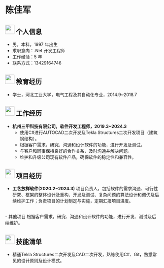 # 陈佳军

## <img src="assets/info-circle-solid.svg" width="30px"> 个人信息 

- 男，本科，1997 年出生
- 求职意向：.Net 开发工程师
- 工作经验：5 年
- 联系方式：13429164746

## <img src="assets/graduation-cap-solid.svg" width="30px"> 教育经历

- 学士，河北工业大学，电气工程及其自动化专业，2014.9~2018.7

## <img src="assets/briefcase-solid.svg" width="30px"> 工作经历

- **杭州三甲科技有限公司，软件开发工程师，2019.3~2024.3**
  * 使用C#进行AUTOCAD二次开发及Tekla Structures二次开发项目（建筑钢结构）。
  * 根据客户需求，研究、沟通和设计软件的功能，进行开发及测试。
  * 与客户和同事保持良好的合作关系，及时沟通并解决问题。
  * 维护和升级公司现有软件产品，确保软件的稳定性和兼容性。

## <img src="assets/project-diagram-solid.svg" width="30px"> 项目经历

- **工艺放样软件(2020.2~2024.3)**
项目负责人，包括软件的需求沟通、可行性研究、框架的整体设计及重构、开发及测试、复杂问题的算法设计和调优及后续维护工作；负责项目的计划制定与实施，定期汇报项目进度。
<br>
- 其他项目
根据客户需求，研究、沟通和设计软件的功能，进行开发、测试及后续维护。

## <img src="assets/tools-solid.svg" width="30px"> 技能清单

- 精通Tekla Structures二次开发及CAD二次开发，熟练使用C#、Git，熟悉常见的设计原则及设计模式。